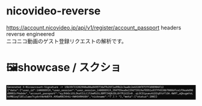 # nicovideo-reverse
https://account.nicovideo.jp/api/v1/register/account_passport headers reverse engineered<br>
ニコニコ動画のゲスト登録リクエストの解析です。
# 🖼️showcase / スクショ
![slow wifi](https://github.com/hemusuku86/nicovideo-reverse/blob/main/%E3%82%B9%E3%82%AF%E3%83%AA%E3%83%BC%E3%83%B3%E3%82%B7%E3%83%A7%E3%83%83%E3%83%88%202025-07-16%20003807.png?raw=true)
